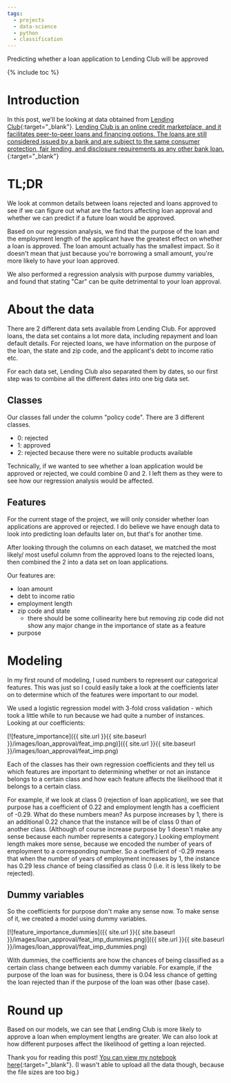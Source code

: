 ```yaml
---
tags:
  - projects
  - data-science
  - python
  - classification
---
```

Predicting whether a loan application to Lending Club will be approved

{% include toc %}

# Introduction

In this post, we'll be looking at data obtained from [Lending Club](https://www.lendingclub.com/info/download-data.action){:target="_blank"}. [Lending Club is an online credit marketplace, and it facilitates peer-to-peer loans and financing options. The loans are still considered issued by a bank and are subject to the same consumer protection, fair lending, and disclosure requirements as any other bank loan.](https://www.lendingclub.com/public/about-us.action){:target="_blank"}

# TL;DR

We look at common details between loans rejected and loans approved to see if we can figure out what are the factors affecting loan approval and whether we can predict if a future loan would be approved.

Based on our regression analysis, we find that the purpose of the loan and the employment length of the applicant have the greatest effect on whether a loan is approved. The loan amount actually has the smallest impact. So it doesn't mean that just because you're borrowing a small amount, you're more likely to have your loan approved.

We also performed a regression analysis with purpose dummy variables, and found that stating "Car" can be quite detrimental to your loan approval.

# About the data

There are 2 different data sets available from Lending Club. For approved loans, the data set contains a lot more data, including repayment and loan default details. For rejected loans, we have information on the purpose of the loan, the state and zip code, and the applicant's debt to income ratio etc.

For each data set, Lending Club also separated them by dates, so our first step was to combine all the different dates into one big data set.

## Classes

Our classes fall under the column "policy code". There are 3 different classes.

- 0: rejected
- 1: approved
- 2: rejected because there were no suitable products available

Technically, if we wanted to see whether a loan application would be approved or rejected, we could combine 0 and 2. I left them as they were to see how our regression analysis would be affected.

## Features

For the current stage of the project, we will only consider whether loan applications are approved or rejected. I do believe we have enough data to look into predicting loan defaults later on, but that's for another time.

After looking through the columns on each dataset, we matched the most likely/ most useful column from the approved loans to the rejected loans, then combined the 2 into a data set on loan applications.

Our features are:

- loan amount
- debt to income ratio
- employment length
- zip code and state
  - there should be some collinearity here but removing zip code did not show any major change in the importance of state as a feature
- purpose

# Modeling

In my first round of modeling, I used numbers to represent our categorical features. This was just so I could easily take a look at the coefficients later on to determine which of the features were important to our model.

We used a logistic regression model with 3-fold cross validation - which took a little while to run because we had quite a number of instances. Looking at our coefficients:

[![feature_importance]({{ site.url }}{{ site.baseurl }}/images/loan_approval/feat_imp.png)]({{ site.url }}{{ site.baseurl }}/images/loan_approval/feat_imp.png)

Each of the classes has their own regression coefficients and they tell us which features are important to determining whether or not an instance belongs to a certain class and how each feature affects the likelihood that it belongs to a certain class.

For example, if we look at class 0 (rejection of loan application), we see that purpose has a coefficient of 0.22 and employment length has a coefficient of -0.29. What do these numbers mean? As purpose increases by 1, there is an additional 0.22 chance that the instance will be of class 0 than of another class. (Although of course increase purpose by 1 doesn't make any sense because each number represents a category.) Looking employment length makes more sense, because we encoded the number of years of employment to a corresponding number. So a coefficient of -0.29 means that when the number of years of employment increases by 1, the instance has 0.29 less chance of being classified as class 0 (i.e. it is less likely to be rejected).

## Dummy variables

So the coefficients for purpose don't make any sense now. To make sense of it, we created a model using dummy variables.

[![feature_importance_dummies]({{ site.url }}{{ site.baseurl }}/images/loan_approval/feat_imp_dummies.png)]({{ site.url }}{{ site.baseurl }}/images/loan_approval/feat_imp_dummies.png)

With dummies, the coefficients are how the chances of being classified as a certain class change between each dummy variable. For example, if the purpose of the loan was for business, there is 0.04 less chance of getting the loan rejected than if the purpose of the loan was other (base case).

# Round up

Based on our models, we can see that Lending Club is more likely to approve a loan when employment lengths are greater. We can also look at how different purposes affect the likelihood of getting a loan rejected.

Thank you for reading this post! [You can view my notebook here](https://github.com/jocelyn-ong/data-science-projects/blob/master/others/lending_club/predicting_application_approvals.ipynb){:target="_blank"}. (I wasn't able to upload all the data though, because the file sizes are too big.)

